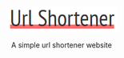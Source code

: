 <p align="center">
  <img src="https://raw.githubusercontent.com/Loeka1234/typescript-url-shortener-frontend/master/logo.PNG">
</p>
<p align="center">
  A simple url shortener website
</p>
